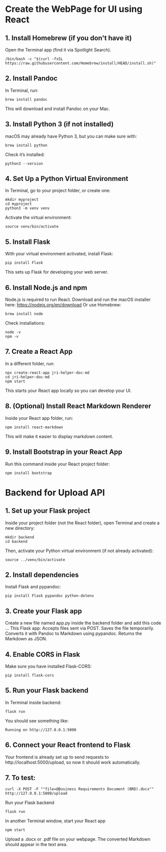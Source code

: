 # Create the WebPage for UI using React

## 1. **Install Homebrew (if you don't have it)**

Open the Terminal app (find it via Spotlight Search).

```
/bin/bash -c "$(curl -fsSL https://raw.githubusercontent.com/Homebrew/install/HEAD/install.sh)"
```

## 2. Install Pandoc

In Terminal, run:

```
brew install pandoc
```

This will download and install Pandoc on your Mac.​

## 3. Install Python 3 (if not installed)

macOS may already have Python 3, but you can make sure with:

```
brew install python
```

Check it’s installed:

```
python3 --version
```

## 4. Set Up a Python Virtual Environment

In Terminal, go to your project folder, or create one:

```
mkdir myproject
cd myproject
python3 -m venv venv
```


Activate the virtual environment:

```
source venv/bin/activate
```

## 5. Install Flask

With your virtual environment activated, install Flask:

```
pip install Flask
```

This sets up Flask for developing your web server.​

## 6. Install Node.js and npm
Node.js is required to run React.
Download and run the macOS installer here: https://nodejs.org/en/download
Or use Homebrew:

```
brew install node
```

Check installations:

```
node -v
npm -v
```

## 7. Create a React App
In a different folder, run:

```
npx create-react-app jri-helper-doc-md
cd jri-helper-doc-md
npm start
```

This starts your React app locally so you can develop your UI.​

## 8. (Optional) Install React Markdown Renderer
Inside your React app folder, run:

```
npm install react-markdown
```

This will make it easier to display markdown content.

## 9. Install Bootstrap in your React App
Run this command inside your React project folder:

```
npm install bootstrap
```

# Backend for Upload API

## 1. Set up your Flask project
Inside your project folder (not the React folder), open Terminal and create a new directory:

```
mkdir backend
cd backend
```

Then, activate your Python virtual environment (if not already activated):
```
source ../venv/bin/activate
```

## 2. Install dependencies
Install Flask and pypandoc:

```
pip install Flask pypandoc python-dotenv
```

## 3. Create your Flask app
Create a new file named app.py inside the backend folder and add this code ...
This Flask app:
Accepts files sent via POST.
Saves the file temporarily.
Converts it with Pandoc to Markdown using pypandoc.
Returns the Markdown as JSON.

## 4. Enable CORS in Flask
Make sure you have installed Flask-CORS:

```
pip install flask-cors
```

## 5. Run your Flask backend
In Terminal inside backend:

```
flask run
```
You should see something like:

`Running on http://127.0.0.1:5000`

## 6. Connect your React frontend to Flask
Your frontend is already set up to send requests to http://localhost:5000/upload, so now it should work automatically.

## 7. To test:
```
curl -X POST -F ""file=@Business Requirements Document (BRD).docx"" http://127.0.0.1:5000/upload
```

Run your Flask backend 

```
flask run
```

In another Terminal window, start your React app 

```
npm start
```

Upload a .docx or .pdf file on your webpage.
The converted Markdown should appear in the text area.